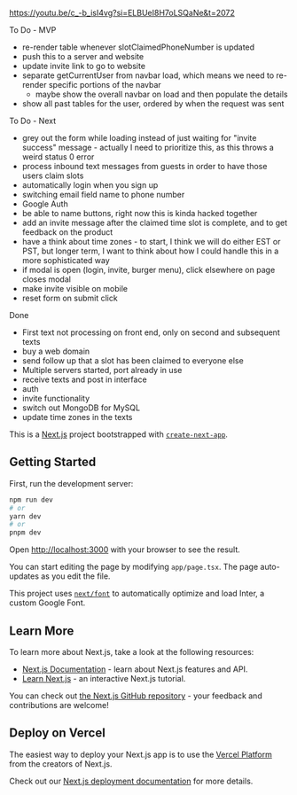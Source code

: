 https://youtu.be/c_-b_isI4vg?si=ELBUeI8H7oLSQaNe&t=2072

To Do - MVP
- re-render table whenever slotClaimedPhoneNumber is updated 
- push this to a server and website
- update invite link to go to website
- separate getCurrentUser from navbar load, which means we need to re-render specific portions of the navbar
    - maybe show the overall navbar on load and then populate the details 
- show all past tables for the user, ordered by when the request was sent

To Do - Next
- grey out the form while loading instead of just waiting for "invite success" message - actually I need to prioritize this, as this throws a weird status 0 error
- process inbound text messages from guests in order to have those users claim slots
- automatically login when you sign up
- switching email field name to phone number
- Google Auth
- be able to name buttons, right now this is kinda hacked together
- add an invite message after the claimed time slot is complete, and to get feedback on the product
- have a think about time zones - to start, I think we will do either EST or PST, but longer term, I want to think about how I could handle this in a more sophisticated way
- if modal is open (login, invite, burger menu), click elsewhere on page closes modal
- make invite visible on mobile
- reset form on submit click

Done
- First text not processing on front end, only on second and subsequent texts 
- buy a web domain
- send follow up that a slot has been claimed to everyone else
- Multiple servers started, port already in use
- receive texts and post in interface
- auth
- invite functionality
- switch out MongoDB for MySQL
- update time zones in the texts

This is a [Next.js](https://nextjs.org/) project bootstrapped with [`create-next-app`](https://github.com/vercel/next.js/tree/canary/packages/create-next-app).

## Getting Started

First, run the development server:

```bash
npm run dev
# or
yarn dev
# or
pnpm dev
```

Open [http://localhost:3000](http://localhost:3000) with your browser to see the result.

You can start editing the page by modifying `app/page.tsx`. The page auto-updates as you edit the file.

This project uses [`next/font`](https://nextjs.org/docs/basic-features/font-optimization) to automatically optimize and load Inter, a custom Google Font.

## Learn More

To learn more about Next.js, take a look at the following resources:

- [Next.js Documentation](https://nextjs.org/docs) - learn about Next.js features and API.
- [Learn Next.js](https://nextjs.org/learn) - an interactive Next.js tutorial.

You can check out [the Next.js GitHub repository](https://github.com/vercel/next.js/) - your feedback and contributions are welcome!

## Deploy on Vercel

The easiest way to deploy your Next.js app is to use the [Vercel Platform](https://vercel.com/new?utm_medium=default-template&filter=next.js&utm_source=create-next-app&utm_campaign=create-next-app-readme) from the creators of Next.js.

Check out our [Next.js deployment documentation](https://nextjs.org/docs/deployment) for more details.
